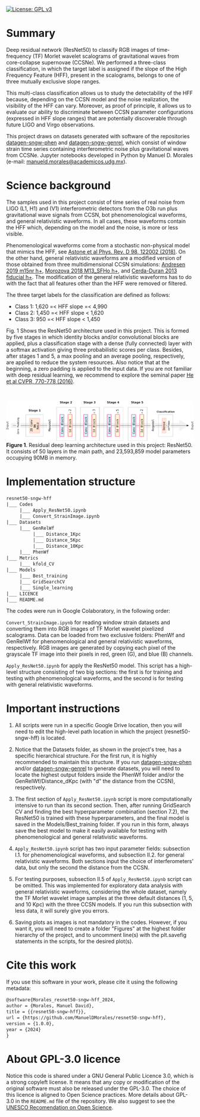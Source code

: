 [![License: GPL v3](https://img.shields.io/badge/License-GPLv3-blue.svg)](https://www.gnu.org/licenses/gpl-3.0)

# Summary

Deep residual network (ResNet50) to classify RGB images of time-frequency (TF) Morlet wavelet scalograms of gravitational waves from core-collapse supernovae (CCSNe). We performed a three-class classification, in which the target label is assigned if the slope of the High Frequency Feature (HFF), present in the scalograms, belongs to one of three mutually exclusive slope ranges.

This multi-class classification allows us to study the detectability of the HFF because, depending on the CCSN model and the noise realization, the visibility of the HFF can vary. Moreover, as proof of principle, it allows us to evaluate our ability to discriminate between CCSN parameter configurations (expressed in HFF slope ranges) that are potentially discoverable through future LIGO and Virgo observations.

This project draws on datasets generated with software of the repositories [datagen-sngw-phen](https://github.com/ManuelDMorales/datagen-sngw-phen) and [datagen-sngw-genrel](https://github.com/ManuelDMorales/datagen-sngw-genrel), which consist of window strain time series containing interferometric noise plus gravitational waves from CCSNe. Jupyter notebooks developed in Python by Manuel D. Morales (e-mail: <manueld.morales@academicos.udg.mx>).

# Science background

The samples used in this project consist of time series of real noise from LIGO (L1, H1) and (V1) interferometric detectors from the O3b run plus gravitational wave signals from CCSN, bot phenomenological waveforms, and general relativistic waveforms. In all cases, these waveforms contain the HFF which, depending on the model and the noise, is more or less visible.

Phenomenological waveforms come from a stochastic non-physical model that mimics the HFF, see [Astone et al Phys. Rev. D 98, 122002 (2018)](https://doi.org/10.1103/PhysRevD.98.122002). On the other hand, general relativistic waveforms are a modified version of those obtained from three multidimensional CCSN simulations: [Andresen 2019 m15nr h+](https://doi.org/10.1093/mnras/stz990), [Morozova 2018 M13_SFHo h+](https://doi.org/10.3847/1538-4357/aac5f1), and [Cerda-Duran 2013 fiducial h+](https://iopscience.iop.org/article/10.1088/2041-8205/779/2/L18). The modification of the general relativistic waveforms has to do with the fact that all features other than the HFF were removed or filtered.

The three target labels for the classification are defined as follows:

- Class 1:  1,620 =< HFF slope =< 4,990
- Class 2: 1,450 =< HFF slope < 1,620
- Class 3: 950 =< HFF slope < 1,450

Fig. 1 Shows the ResNet50 architecture used in this project. This is formed by five stages in which identity blocks and/or convolutional blocks are applied, plus a classification stage with a dense (fully connected) layer with a softmax activation giving three probabilistic scores per class. Besides, after stages 1 and 5, a max pooling and an average pooling, respectively, are applied to reduce the system resources. Also notice that at the beginning, a zero padding is applied to the input data. If you are not familiar with deep residual learning, we recommend to explore the seminal paper [He et al CVPR, 770-778 (2016)](https://doi.org/10.1109/CVPR.2016.90).

<br/>

![ResNet50](Pictures/ResNet50_complete.png)
<b>Figure 1</b>. Residual deep learning architecture used in this project: ResNet50. It consists of 50 layers in the main path, and 23,593,859 model parameters occupying 90MB in memory.

# Implementation structure

```
resnet50-sngw-hff
|___ Codes
     |___ Apply_ResNet50.ipynb
     |___ Convert_StrainImage.ipynb
|___ Datasets
     |___ GenRelWf
          |___ Distance_1Kpc
          |___ Distance_5Kpc
          |___ Distance_10Kpc
     |___ PhenWf
|___ Metrics
     |___ kfold_CV
|___ Models
     |___ Best_training
     |___ GridSearchCV
     |___ Single_learning
|___ LICENCE
|___ README.md
```

The codes were run in Google Colaboratory, in the following order:

`Convert_StrainImage.ipynb` for reading window strain datasets and converting them into RGB images of TF Morlet wavelet pixelized scalograms. Data can be loaded from two exclusive folders: PhenWf and GenRelWf for phenomenological and general relativistic waveforms, respectively. RGB images are generated by copying each pixel of the grayscale TF image into their pixels in red, green (G), and blue (B) channels.

`Apply_ResNet50.ipynb` for apply the ResNet50 model. This script has a high-level structure consisting of two big sections: the first is for training and testing with phenomenological waveforms, and the second is for testing with general relativistic waveforms.

# Important instructions

1. All scripts were run in a specific Google Drive location, then you will need to edit the high-level path location in which the project (resnet50-sngw-hff) is located.
   
2. Notice that the Datasets folder, as shown in the project's tree, has a specific hierarchical structure. For the first run, it is highly recommended to maintain this structure. If you run [datagen-sngw-phen](https://github.com/ManuelDMorales/datagen-sngw-phen) and/or [datagen-sngw-genrel](https://github.com/ManuelDMorales/datagen-sngw-genrel) to generate datasets, you will need to locate the highest output folders inside the PhenWf folder and/or the GenRelWf/Distance_dKpc (with "d" the distance from the CCSN), respectively.

3. The first section of `Apply_ResNet50.ipynb` script is more computationally intensive to run than its second section. Then, after running GridSearch CV and finding the best hyperparameter combination (section 7.2), the ResNet50 is trained with these hyperparameters, and the final model is saved in the Models/Best_training folder. If you run in this form, always save the best model to make it easily available for testing with phenomenological and general relativistic waveforms.

5. `Apply_ResNet50.ipynb` script has two input parameter fields: subsection I.1. for phenomenological waveforms, and subsection II.2. for general relativistic waveforms. Both sections input the choice of interferometers' data, but only the second the distance from the CCSN.

6. For testing purposes, subsection II.5 of `Apply_ResNet50.ipynb` script can be omitted. This was implemented for exploratory data analysis with general relativistic waveforms, considering the whole dataset, namely the TF Morlet wavelet image samples at the three default distances (1, 5, and 10 Kpc) with the three CCSN models. If you run this subsection with less data, it will surely give you errors.
   
7. Saving plots as images is not mandatory in the codes. However, if you want it, you will need to create a folder "Figures" at the highest folder hierarchy of the project, and to uncomment line(s) with the plt.savefig statements in the scripts, for the desired plot(s).

# Cite this work

If you use this software in your work, please cite it using the following metadata:

```
@software{Morales_resnet50-sngw-hff_2024,
author = {Morales, Manuel David},
title = {{resnet50-sngw-hff}},
url = {https://github.com/ManuelDMorales/resnet50-sngw-hff},
version = {1.0.0},
year = {2024}
}
```
# About GPL-3.0 licence

Notice this code is shared under a GNU General Public Licence 3.0, which is a strong copyleft license. It means that any copy or modification of the original software must also be released under the GPL-3.0. The choice of this licence is aligned to Open Science practices. More details about GPL-3.0 in the `README.md` file of the repository. We also suggest to see the [UNESCO Recomendation on Open Science](https://www.unesco.org/en/open-science/about?hub=686).
